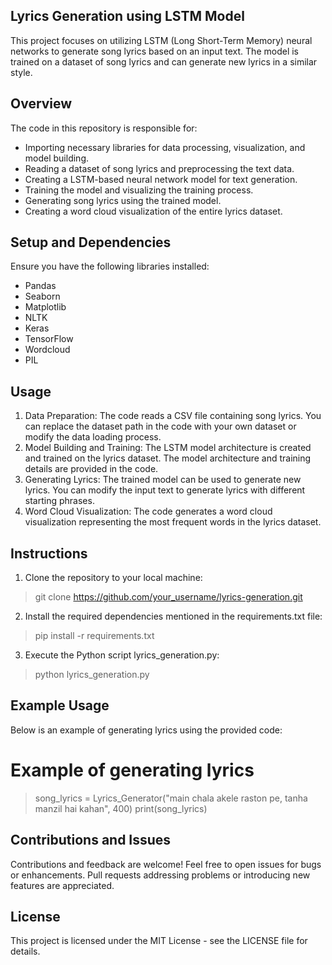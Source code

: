 ## Lyrics Generation using LSTM Model

This project focuses on utilizing LSTM (Long Short-Term Memory) neural networks to generate song lyrics based on an input text. The model is trained on a dataset of song lyrics and can generate new lyrics in a similar style.

## Overview

The code in this repository is responsible for:

* Importing necessary libraries for data processing, visualization, and model building.
* Reading a dataset of song lyrics and preprocessing the text data.
* Creating a LSTM-based neural network model for text generation.
* Training the model and visualizing the training process.
* Generating song lyrics using the trained model.
* Creating a word cloud visualization of the entire lyrics dataset.

## Setup and Dependencies
Ensure you have the following libraries installed:

* Pandas
* Seaborn
* Matplotlib
* NLTK
* Keras
* TensorFlow
* Wordcloud
* PIL

## Usage
1. Data Preparation: The code reads a CSV file containing song lyrics. You can replace the dataset path in the code with your own dataset or modify the data loading process.
2. Model Building and Training: The LSTM model architecture is created and trained on the lyrics dataset. The model architecture and training details are provided in the code.
3. Generating Lyrics: The trained model can be used to generate new lyrics. You can modify the input text to generate lyrics with different starting phrases.
4. Word Cloud Visualization: The code generates a word cloud visualization representing the most frequent words in the lyrics dataset.

## Instructions
1. Clone the repository to your local machine:
> git clone https://github.com/your_username/lyrics-generation.git
2. Install the required dependencies mentioned in the requirements.txt file:
> pip install -r requirements.txt
3. Execute the Python script lyrics_generation.py:
> python lyrics_generation.py

## Example Usage
Below is an example of generating lyrics using the provided code:
# Example of generating lyrics
> song_lyrics = Lyrics_Generator("main chala akele raston pe, tanha manzil hai kahan", 400)
> print(song_lyrics)

## Contributions and Issues
Contributions and feedback are welcome! Feel free to open issues for bugs or enhancements. Pull requests addressing problems or introducing new features are appreciated.

## License
This project is licensed under the MIT License - see the LICENSE file for details.
